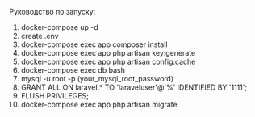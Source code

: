 Руководство по запуску:

1. docker-compose up -d
2. create .env
3. docker-compose exec app composer install
4. docker-compose exec app php artisan key:generate
5. docker-compose exec app php artisan config:cache
6. docker-compose exec db bash
7. mysql -u root -p (your_mysql_root_password)
8. GRANT ALL ON laravel.* TO 'laraveluser'@'%' IDENTIFIED BY '1111';
9. FLUSH PRIVILEGES;
10. docker-compose exec app php artisan migrate
